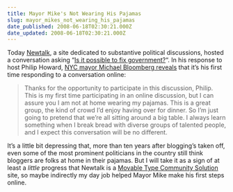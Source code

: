 ```yaml
---
title: Mayor Mike's Not Wearing His Pajamas
slug: mayor_mikes_not_wearing_his_pajamas
date_published: 2008-06-18T02:30:21.000Z
date_updated: 2008-06-18T02:30:21.000Z
---
```


Today [Newtalk](http://newtalk.org/), a site dedicated to substantive political discussions, hosted a conversation asking “[Is it possible to fix government?](http://newtalk.simplifygov.org/newtalk.org/2008/06/is-it-possible-to-fix-governme.html)“. In his response to host Philip Howard, [NYC mayor Michael Bloomberg reveals](http://newtalk.simplifygov.org/newtalk.org/2008/06/is-it-possible-to-fix-governme.html) that it’s his first time responding to a conversation online:

> Thanks for the opportunity to participate in this discussion, Philip. This is my first time participating in an online discussion, but I can assure you I am not at home wearing my pajamas. This is a great group, the kind of crowd I’d enjoy having over for dinner. So I’m just going to pretend that we’re all sitting around a big table. I always learn something when I break bread with diverse groups of talented people, and I expect this conversation will be no different.

It’s a little bit depressing that, more than ten years after blogging’s taken off, even some of the most prominent politicians in the country still think bloggers are folks at home in their pajamas. But I will take it as a sign of at least a *little* progress that Newtalk is a [Movable Type Community Solution](https://web.archive.org/web/20080820102302/http://www.movabletype.com:80/products/community-solution.html) site, so maybe indirectly my day job helped Mayor Mike make his first steps online.
